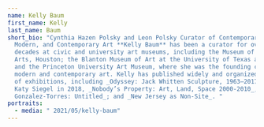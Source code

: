 ```yaml
---
name: Kelly Baum
first_name: Kelly
last_name: Baum
short_bio: "Cynthia Hazen Polsky and Leon Polsky Curator of Contemporary Art,
  Modern, and Contemporary Art **Kelly Baum** has been a curator for over two
  decades at civic and university art museums, including the Museum of Fine
  Arts, Houston; the Blanton Museum of Art at the University of Texas at Austin;
  and the Princeton University Art Museum, where she was the founding curator of
  modern and contemporary art. Kelly has published widely and organized dozens
  of exhibitions, including _Odyssey: Jack Whitten Sculpture, 1963–2017_ with
  Katy Siegel in 2018, _Nobody’s Property: Art, Land, Space 2000-2010_, _Felix
  Gonzalez-Torres: Untitled_; and _New Jersey as Non-Site_. "
portraits:
  - media: " 2021/05/kelly-baum"
---
```

